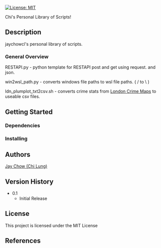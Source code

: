 [![License: MIT](https://img.shields.io/badge/License-MIT-yellow.svg)](https://opensource.org/licenses/MIT)

Chi's Personal Library of Scripts!

## Description

jaychowcl's personal library of scripts. 

### General Overview

RESTAPI.py - python template for RESTAPI post and get using request. and json.

win2wsl_path.py - converts windows file paths to wsl file paths. ( / to \ )

ldn_plumplot_txt2csv.sh - converts crime stats from [London Crime Maps](https://www.plumplot.co.uk/London-crime-stats.html) to useable csv files.

## Getting Started

### Dependencies


### Installing


## Authors

[Jay Chow (Chi Lung)](https://github.com/jaychowcl)

## Version History

* 0.1
    * Initial Release

## License

This project is licensed under the MIT License


## References
